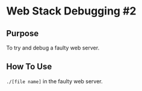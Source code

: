 # Web Stack Debugging #2

## Purpose
To try and debug a faulty web server.

## How To Use
`./[file name]` in the faulty web server.

